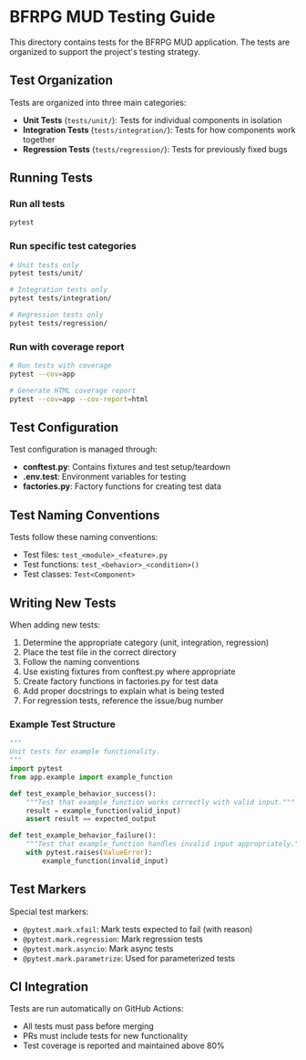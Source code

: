 # BFRPG MUD Testing Guide

This directory contains tests for the BFRPG MUD application. The tests are organized to support the project's testing strategy.

## Test Organization

Tests are organized into three main categories:

- **Unit Tests** (`tests/unit/`): Tests for individual components in isolation
- **Integration Tests** (`tests/integration/`): Tests for how components work together
- **Regression Tests** (`tests/regression/`): Tests for previously fixed bugs

## Running Tests

### Run all tests

```bash
pytest
```

### Run specific test categories

```bash
# Unit tests only
pytest tests/unit/

# Integration tests only
pytest tests/integration/

# Regression tests only
pytest tests/regression/
```

### Run with coverage report

```bash
# Run tests with coverage
pytest --cov=app

# Generate HTML coverage report
pytest --cov=app --cov-report=html
```

## Test Configuration

Test configuration is managed through:

- **conftest.py**: Contains fixtures and test setup/teardown
- **.env.test**: Environment variables for testing
- **factories.py**: Factory functions for creating test data

## Test Naming Conventions

Tests follow these naming conventions:

- Test files: `test_<module>_<feature>.py`
- Test functions: `test_<behavior>_<condition>()`
- Test classes: `Test<Component>`

## Writing New Tests

When adding new tests:

1. Determine the appropriate category (unit, integration, regression)
2. Place the test file in the correct directory
3. Follow the naming conventions
4. Use existing fixtures from conftest.py where appropriate
5. Create factory functions in factories.py for test data
6. Add proper docstrings to explain what is being tested
7. For regression tests, reference the issue/bug number

### Example Test Structure

```python
"""
Unit tests for example functionality.
"""
import pytest
from app.example import example_function

def test_example_behavior_success():
    """Test that example_function works correctly with valid input."""
    result = example_function(valid_input)
    assert result == expected_output

def test_example_behavior_failure():
    """Test that example_function handles invalid input appropriately."""
    with pytest.raises(ValueError):
        example_function(invalid_input)
```

## Test Markers

Special test markers:

- `@pytest.mark.xfail`: Mark tests expected to fail (with reason)
- `@pytest.mark.regression`: Mark regression tests
- `@pytest.mark.asyncio`: Mark async tests
- `@pytest.mark.parametrize`: Used for parameterized tests

## CI Integration

Tests are run automatically on GitHub Actions:

- All tests must pass before merging
- PRs must include tests for new functionality
- Test coverage is reported and maintained above 80%

